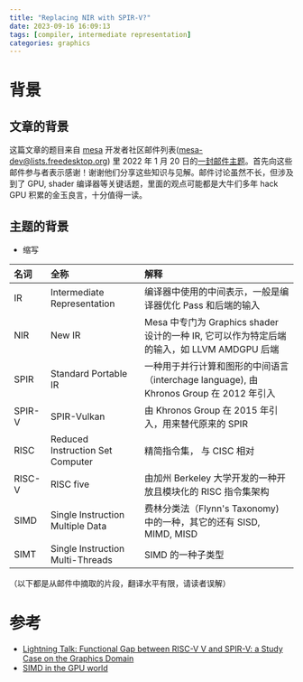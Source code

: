 ```yaml
---
title: "Replacing NIR with SPIR-V?"
date: 2023-09-16 16:09:13
tags: [compiler, intermediate representation]
categories: graphics
---
```


# 背景

## 文章的背景

这篇文章的题目来自 [mesa](https://www.mesa3d.org/) 开发者社区邮件列表(mesa-dev@lists.freedesktop.org) 里 2022 年 1 月 20 日的[一封邮件主题](https://www.mail-archive.com/mesa-dev@lists.freedesktop.org/msg224164.html)。首先向这些邮件参与者表示感谢！谢谢他们分享这些知识与见解。邮件讨论虽然不长，但涉及到了 GPU, shader 编译器等关键话题，里面的观点可能都是大牛们多年 hack GPU 积累的金玉良言，十分值得一读。

## 主题的背景

- 缩写

| 名词   |  全称                            | 解释                                                                                       |
|:-------|:---------------------------------|:-------------------------------------------------------------------------------------------|
| IR     | Intermediate Representation      | 编译器中使用的中间表示，一般是编译器优化 Pass 和后端的输入                                 |
| NIR    | New IR                           | Mesa 中专门为 Graphics shader 设计的一种 IR, 它可以作为特定后端的输入，如 LLVM AMDGPU 后端 |
| SPIR   | Standard Portable IR             | 一种用于并行计算和图形的中间语言（interchage language), 由 Khronos Group 在 2012 年引入    |
| SPIR-V | SPIR-Vulkan                      | 由 Khronos Group 在 2015 年引入，用来替代原来的 SPIR                                       |
| RISC   | Reduced Instruction Set Computer | 精简指令集， 与 CISC 相对                                                                  |
| RISC-V | RISC five                        | 由加州 Berkeley 大学开发的一种开放且模块化的 RISC 指令集架构                               |
| SIMD   | Single Instruction Multiple Data | 费林分类法（Flynn's Taxonomy) 中的一种，其它的还有 SISD, MIMD, MISD                        |
| SIMT   | Single Instruction Multi-Threads | SIMD 的一种子类型                                                                          |


（以下都是从邮件中摘取的片段，翻译水平有限，请读者误解）

# 参考

- [Lightning Talk: Functional Gap between RISC-V V and SPIR-V: a Study Case on the Graphics Domain](https://www.youtube.com/watch?v=kM0lsWjqOaw)
- [SIMD in the GPU world](https://www.rastergrid.com/blog/gpu-tech/2022/02/simd-in-the-gpu-world/)

